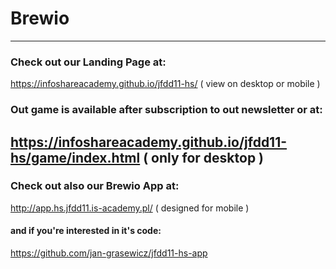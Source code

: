 # Brewio
---
### Check out our Landing Page at:
https://infoshareacademy.github.io/jfdd11-hs/
( view on desktop or mobile )
### Out game is available after subscription to out newsletter or at:
https://infoshareacademy.github.io/jfdd11-hs/game/index.html
( only for desktop )
---
### Check out also our Brewio App at:
http://app.hs.jfdd11.is-academy.pl/
( designed for mobile )
#### and if you're interested in it's code:
https://github.com/jan-grasewicz/jfdd11-hs-app
